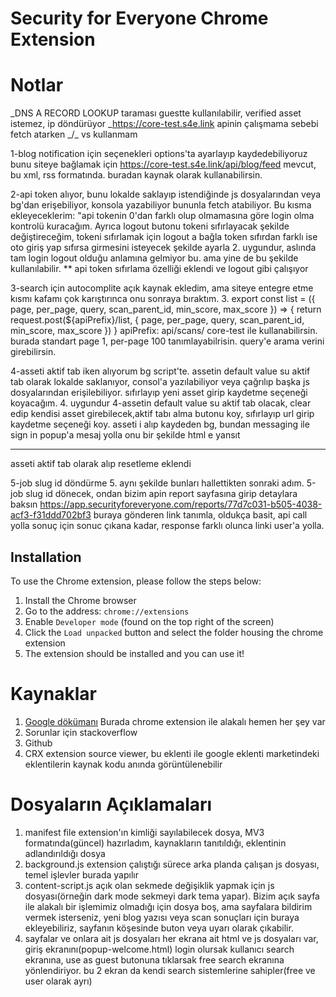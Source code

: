 # Security for Everyone Chrome Extension

# Notlar

_DNS A RECORD LOOKUP taraması guestte kullanılabilir, verified asset istemez, ip döndürüyor
\_https://core-test.s4e.link apinin çalışmama sebebi fetch atarken _/\_ vs kullanmam

1-blog notification için seçenekleri options'ta ayarlayıp kaydedebiliyoruz bunu siteye bağlamak için https://core-test.s4e.link/api/blog/feed mevcut, bu xml, rss formatında. buradan kaynak olarak kullanabilirsin.

2-api token alıyor, bunu lokalde saklayıp istendiğinde js dosyalarından veya bg'dan erişebiliyor, konsola yazabiliyor bununla fetch atabiliyor. Bu kısma ekleyeceklerim: "api tokenin 0'dan farklı olup olmamasına göre login olma kontrolü kuracağım. Ayrıca logout butonu tokeni sıfırlayacak şekilde değiştireceğim, tokeni sıfırlamak için logout a bağla token sıfırdan farklı ise oto giriş yap sıfırsa girmesini isteyecek şekilde ayarla 2. uygundur, aslında tam login logout olduğu anlamına gelmiyor bu. ama yine de bu şekilde kullanılabilir.
\*\*
api token sıfırlama özelliği eklendi ve logout gibi çalışıyor

3-search için autocomplite açık kaynak ekledim, ama siteye entegre etme kısmı kafamı çok karıştırınca onu sonraya bıraktım. 3. export const list = ({ page, per_page, query, scan_parent_id, min_score, max_score }) => {
return request.post(${apiPrefix}/list, { page, per_page, query, scan_parent_id, min_score, max_score })
} apiPrefix: api/scans/ core-test ile kullanabilirsin. burada standart page 1, per-page 100 tanımlayabilrisin. query'e arama verini girebilirsin.

4-asseti aktif tab iken alıyorum bg script'te. assetin default value su aktif tab olarak lokalde saklanıyor, consol'a yazılabiliyor veya çağrılıp başka js dosyalarından erişilebiliyor. sıfırlayıp yeni asset girip kaydetme seçeneği koyacağım. 4. uygundur
4-assetin default value su aktif tab olacak, clear edip kendisi asset girebilecek,aktif tabı alma butonu koy, sıfırlayıp url girip kaydetme seçeneği koy. asseti i alıp kaydeden bg, bundan messaging ile sign in popup'a mesaj yolla onu bir şekilde html e yansıt

---

asseti aktif tab olarak alıp resetleme eklendi

5-job slug id döndürme 5. aynı şekilde bunları hallettikten sonraki adım.
5-job slug id dönecek, ondan bizim apin report sayfasına girip detaylara baksın
https://app.securityforeveryone.com/reports/77d7c031-b505-4038-acf3-f31ddd702bf3 buraya gönderen link tanımla, oldukça basit, api call yolla sonuç için sonuc çıkana kadar, response farklı olunca linki user'a yolla.

## Installation

To use the Chrome extension, please follow the steps below:

1. Install the Chrome browser
2. Go to the address: `chrome://extensions`
3. Enable `Developer mode` (found on the top right of the screen)
4. Click the `Load unpacked` button and select the folder housing the chrome extension
5. The extension should be installed and you can use it!

# Kaynaklar

1. [Google dökümanı](https://developer.chrome.com/docs/extensions/mv3/)
   Burada chrome extension ile alakalı hemen her şey var
2. Sorunlar için stackoverflow
3. Github
4. CRX extension source viewer, bu eklenti ile google eklenti marketindeki eklentilerin kaynak kodu anında görüntülenebilir

# Dosyaların Açıklamaları

1. manifest file
   extension'ın kimliği sayılabilecek dosya, MV3 formatında(güncel) hazırladım, kaynakların tanıtıldığı, eklentinin adlandırıldığı dosya
2. background.js
   extension çalıştığı sürece arka planda çalışan js dosyası, temel işlevler burada yapılır
3. content-script.js
   açık olan sekmede değişiklik yapmak için js dosyası(örneğin dark mode sekmeyi dark tema yapar). Bizim açık sayfa ile alakalı bir işlemimiz olmadığı için dosya boş, ama sayfalara bildirim vermek isterseniz, yeni blog yazısı veya scan sonuçları için buraya ekleyebiliriz, sayfanın köşesinde buton veya uyarı olarak çıkabilir.
4. sayfalar ve onlara ait js dosyaları
   her ekrana ait html ve js dosyaları var,
   giriş ekranını(popup-welcome.html)
   login olursak kullanıcı search ekranına,
   use as guest butonuna tıklarsak free search ekranına yönlendiriyor.
   bu 2 ekran da kendi search sistemlerine sahipler(free ve user olarak ayrı)
